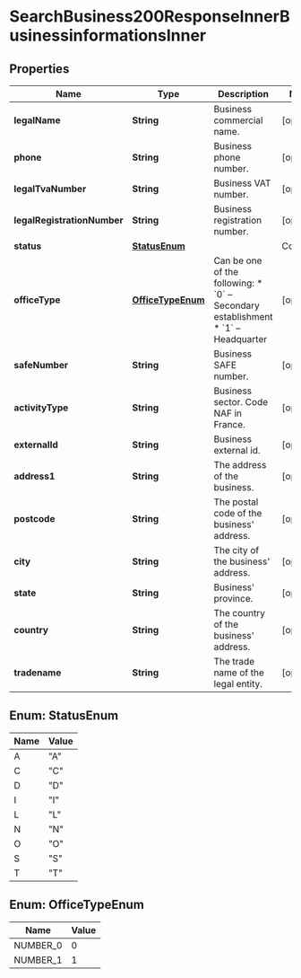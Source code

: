 

# SearchBusiness200ResponseInnerBusinessinformationsInner


## Properties

| Name | Type | Description | Notes |
|------------ | ------------- | ------------- | -------------|
|**legalName** | **String** | Business commercial name. |  [optional] |
|**phone** | **String** | Business phone number. |  [optional] |
|**legalTvaNumber** | **String** | Business VAT number. |  [optional] |
|**legalRegistrationNumber** | **String** | Business registration number. |  [optional] |
|**status** | [**StatusEnum**](#StatusEnum) | | Code | Description | | ---- | ----------- | |  D   | Deleted     | |  N   | Company non diffusible (Insee) | |  I   | Inactive (Insee) | |  A   | Economically active | |  C   | Closed | |  T   | Transfered | |  S   | Economically stopped (Insee) | |  L   | Liquidation | |  O   | Dormant company |  |  [optional] |
|**officeType** | [**OfficeTypeEnum**](#OfficeTypeEnum) | Can be one of the following: * &#x60;0&#x60; – Secondary establishment * &#x60;1&#x60; – Headquarter  |  [optional] |
|**safeNumber** | **String** | Business SAFE number. |  [optional] |
|**activityType** | **String** | Business sector. Code NAF in France. |  [optional] |
|**externalId** | **String** | Business external id. |  [optional] |
|**address1** | **String** | The address of the business. |  [optional] |
|**postcode** | **String** | The postal code of the business&#39; address. |  [optional] |
|**city** | **String** | The city of the business&#39; address. |  [optional] |
|**state** | **String** | Business&#39; province. |  [optional] |
|**country** | **String** | The country of the business&#39; address.  |  [optional] |
|**tradename** | **String** | The trade name of the legal entity. |  [optional] |



## Enum: StatusEnum

| Name | Value |
|---- | -----|
| A | &quot;A&quot; |
| C | &quot;C&quot; |
| D | &quot;D&quot; |
| I | &quot;I&quot; |
| L | &quot;L&quot; |
| N | &quot;N&quot; |
| O | &quot;O&quot; |
| S | &quot;S&quot; |
| T | &quot;T&quot; |



## Enum: OfficeTypeEnum

| Name | Value |
|---- | -----|
| NUMBER_0 | 0 |
| NUMBER_1 | 1 |



